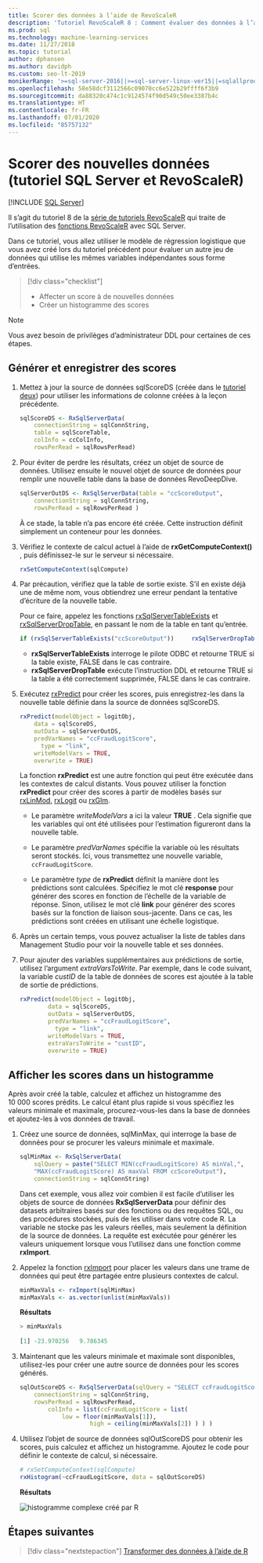 ```yaml
---
title: Scorer des données à l’aide de RevoScaleR
description: 'Tutoriel RevoScaleR 8 : Comment évaluer des données à l’aide du langage R sur SQL Server.'
ms.prod: sql
ms.technology: machine-learning-services
ms.date: 11/27/2018
ms.topic: tutorial
author: dphansen
ms.author: davidph
ms.custom: seo-lt-2019
monikerRange: '>=sql-server-2016||>=sql-server-linux-ver15||=sqlallproducts-allversions'
ms.openlocfilehash: 58e58dcf3112566c09070cc6e522b29ffff6f3b9
ms.sourcegitcommit: da88320c474c1c9124574f90d549c50ee3387b4c
ms.translationtype: HT
ms.contentlocale: fr-FR
ms.lasthandoff: 07/01/2020
ms.locfileid: "85757132"
---
```

# <a name="score-new-data-sql-server-and-revoscaler-tutorial"></a>Scorer des nouvelles données (tutoriel SQL Server et RevoScaleR)
 [!INCLUDE [SQL Server](../../includes/applies-to-version/sqlserver.md)]

Il s’agit du tutoriel 8 de la [série de tutoriels RevoScaleR](deepdive-data-science-deep-dive-using-the-revoscaler-packages.md) qui traite de l’utilisation des [fonctions RevoScaleR](https://docs.microsoft.com/machine-learning-server/r-reference/revoscaler/revoscaler) avec SQL Server.

Dans ce tutoriel, vous allez utiliser le modèle de régression logistique que vous avez créé lors du tutoriel précédent pour évaluer un autre jeu de données qui utilise les mêmes variables indépendantes sous forme d’entrées.

> [!div class="checklist"]
> * Affecter un score à de nouvelles données
> * Créer un histogramme des scores

> [!NOTE]
> Vous avez besoin de privilèges d’administrateur DDL pour certaines de ces étapes.

## <a name="generate-and-save-scores"></a>Générer et enregistrer des scores
  
1. Mettez à jour la source de données sqlScoreDS (créée dans le [tutoriel deux](deepdive-create-sql-server-data-objects-using-rxsqlserverdata.md)) pour utiliser les informations de colonne créées à la leçon précédente.
  
    ```R
    sqlScoreDS <- RxSqlServerData(
        connectionString = sqlConnString,
        table = sqlScoreTable,
        colInfo = ccColInfo,
        rowsPerRead = sqlRowsPerRead)
    ```
  
2. Pour éviter de perdre les résultats, créez un objet de source de données. Utilisez ensuite le nouvel objet de source de données pour remplir une nouvelle table dans la base de données RevoDeepDive.
  
    ```R
    sqlServerOutDS <- RxSqlServerData(table = "ccScoreOutput",
        connectionString = sqlConnString,
        rowsPerRead = sqlRowsPerRead )
    ```
    À ce stade, la table n’a pas encore été créée. Cette instruction définit simplement un conteneur pour les données.
     
3. Vérifiez le contexte de calcul actuel à l’aide de **rxGetComputeContext()** , puis définissez-le sur le serveur si nécessaire.
  
    ```R
    rxSetComputeContext(sqlCompute)
    ```
  
4. Par précaution, vérifiez que la table de sortie existe. S’il en existe déjà une de même nom, vous obtiendrez une erreur pendant la tentative d’écriture de la nouvelle table.
  
    Pour ce faire, appelez les fonctions [rxSqlServerTableExists](https://docs.microsoft.com/machine-learning-server/r-reference/revoscaler/rxsqlserverdroptable) et [rxSqlServerDropTable](https://docs.microsoft.com/machine-learning-server/r-reference/revoscaler/rxsqlserverdroptable), en passant le nom de la table en tant qu’entrée.
  
    ```R
    if (rxSqlServerTableExists("ccScoreOutput"))     rxSqlServerDropTable("ccScoreOutput")
    ```
  
    + **rxSqlServerTableExists** interroge le pilote ODBC et retourne TRUE si la table existe, FALSE dans le cas contraire.
    + **rxSqlServerDropTable** exécute l’instruction DDL et retourne TRUE si la table a été correctement supprimée, FALSE dans le cas contraire.

5. Exécutez [rxPredict](https://docs.microsoft.com/machine-learning-server/r-reference/revoscaler/rxpredict) pour créer les scores, puis enregistrez-les dans la nouvelle table définie dans la source de données sqlScoreDS.
  
    ```R
    rxPredict(modelObject = logitObj,
        data = sqlScoreDS,
        outData = sqlServerOutDS,
        predVarNames = "ccFraudLogitScore",
          type = "link",
        writeModelVars = TRUE,
        overwrite = TRUE)
    ```
  
    La fonction **rxPredict** est une autre fonction qui peut être exécutée dans les contextes de calcul distants. Vous pouvez utiliser la fonction **rxPredict** pour créer des scores à partir de modèles basés sur [rxLinMod](https://docs.microsoft.com/machine-learning-server/r-reference/revoscaler/rxlinmod), [rxLogit](https://docs.microsoft.com/machine-learning-server/r-reference/revoscaler/rxlogit) ou [rxGlm](https://docs.microsoft.com/machine-learning-server/r-reference/revoscaler/rxglm).
  
    - Le paramètre *writeModelVars* a ici la valeur **TRUE** . Cela signifie que les variables qui ont été utilisées pour l’estimation figureront dans la nouvelle table.
  
    - Le paramètre *predVarNames* spécifie la variable où les résultats seront stockés. Ici, vous transmettez une nouvelle variable, `ccFraudLogitScore`.
  
    - Le paramètre *type* de **rxPredict** définit la manière dont les prédictions sont calculées. Spécifiez le mot clé **response** pour générer des scores en fonction de l’échelle de la variable de réponse. Sinon, utilisez le mot clé **link** pour générer des scores basés sur la fonction de liaison sous-jacente. Dans ce cas, les prédictions sont créées en utilisant une échelle logistique.

6. Après un certain temps, vous pouvez actualiser la liste de tables dans Management Studio pour voir la nouvelle table et ses données.

7. Pour ajouter des variables supplémentaires aux prédictions de sortie, utilisez l’argument *extraVarsToWrite*.  Par exemple, dans le code suivant, la variable *custID* de la table de données de scores est ajoutée à la table de sortie de prédictions.
  
    ```R
    rxPredict(modelObject = logitObj,
            data = sqlScoreDS,
            outData = sqlServerOutDS,
            predVarNames = "ccFraudLogitScore",
              type = "link",
            writeModelVars = TRUE,
            extraVarsToWrite = "custID",
            overwrite = TRUE)
    ```

## <a name="display-scores-in-a-histogram"></a>Afficher les scores dans un histogramme

Après avoir créé la table, calculez et affichez un histogramme des 10 000 scores prédits. Le calcul étant plus rapide si vous spécifiez les valeurs minimale et maximale, procurez-vous-les dans la base de données et ajoutez-les à vos données de travail.

1. Créez une source de données, sqlMinMax, qui interroge la base de données pour se procurer les valeurs minimale et maximale.
  
    ```R
    sqlMinMax <- RxSqlServerData(
        sqlQuery = paste("SELECT MIN(ccFraudLogitScore) AS minVal,",
        "MAX(ccFraudLogitScore) AS maxVal FROM ccScoreOutput"),
        connectionString = sqlConnString)
    ```

     Dans cet exemple, vous allez voir combien il est facile d’utiliser les objets de source de données **RxSqlServerData** pour définir des datasets arbitraires basés sur des fonctions ou des requêtes SQL, ou des procédures stockées, puis de les utiliser dans votre code R. La variable ne stocke pas les valeurs réelles, mais seulement la définition de la source de données. La requête est exécutée pour générer les valeurs uniquement lorsque vous l’utilisez dans une fonction comme **rxImport**.
      
2. Appelez la fonction [rxImport](https://docs.microsoft.com/machine-learning-server/r-reference/revoscaler/rximport) pour placer les valeurs dans une trame de données qui peut être partagée entre plusieurs contextes de calcul.
  
    ```R
    minMaxVals <- rxImport(sqlMinMax)
    minMaxVals <- as.vector(unlist(minMaxVals))
    ```

    **Résultats**
     
    ```R
    > minMaxVals
     
    [1] -23.970256   9.786345
    ```

3. Maintenant que les valeurs minimale et maximale sont disponibles, utilisez-les pour créer une autre source de données pour les scores générés.
  
    ```R
    sqlOutScoreDS <- RxSqlServerData(sqlQuery = "SELECT ccFraudLogitScore FROM ccScoreOutput",
        connectionString = sqlConnString,
        rowsPerRead = sqlRowsPerRead,
            colInfo = list(ccFraudLogitScore = list(
                low = floor(minMaxVals[1]),
                        high = ceiling(minMaxVals[2]) ) ) )
    ```

4. Utilisez l’objet de source de données sqlOutScoreDS pour obtenir les scores, puis calculez et affichez un histogramme. Ajoutez le code pour définir le contexte de calcul, si nécessaire.
  
    ```R
    # rxSetComputeContext(sqlCompute)
    rxHistogram(~ccFraudLogitScore, data = sqlOutScoreDS)
    ```
  
    **Résultats**
  
    ![histogramme complexe créé par R](media/rsql-sue-complex-histogram.png "histogramme complexe créé par R")
  
## <a name="next-steps"></a>Étapes suivantes

> [!div class="nextstepaction"]
> [Transformer des données à l’aide de R](../../machine-learning/tutorials/deepdive-transform-data-using-r.md)